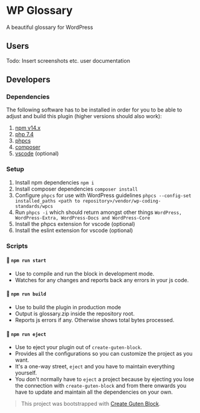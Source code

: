 # WP Glossary
A beautiful glossary for WordPress

## Users
Todo: Insert screenshots etc. user documentation

## Developers
### Dependencies
The following software has to be installed in order for you to be able to adjust and build this plugin (higher versions should also work):
1. [npm v14.x](https://github.com/nodesource/distributions)
2. [php 7.4](https://www.php.net/)
3. [phpcs](https://github.com/squizlabs/PHP_CodeSniffer)
4. [composer](https://getcomposer.org/)
5. [vscode](https://code.visualstudio.com/) (optional)
### Setup
1. Install npm dependencies `npm i`
2. Install composer dependencies `composer install`
3. Configure `phpcs` for use with WordPress guidelines `phpcs --config-set installed_paths <path to repository>/vendor/wp-coding-standards/wpcs`
4. Run `phpcs -i` which should return amongst other things `WordPress, WordPress-Extra, WordPress-Docs and WordPress-Core`
5. Install the phpcs extension for vscode (optional)
6. Install the eslint extension for vscode (optional)
### Scripts
#### 📝  `npm run start`
- Use to compile and run the block in development mode.
- Watches for any changes and reports back any errors in your js code.
#### 📝  `npm run build`
- Use to build the plugin in production mode
- Output is glossary.zip inside the repository root.
- Reports js errors if any. Otherwise shows total bytes processed.
#### 📝  `npm run eject`
- Use to eject your plugin out of `create-guten-block`.
- Provides all the configurations so you can customize the project as you want.
- It's a one-way street, `eject` and you have to maintain everything yourself.
- You don't normally have to `eject` a project because by ejecting you lose the connection with `create-guten-block` and from there onwards you have to update and maintain all the dependencies on your own.

> This project was bootstrapped with [Create Guten Block](https://github.com/ahmadawais/create-guten-block).